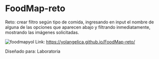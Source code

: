 # FoodMap-reto

Reto: crear filtro según tipo de comida, ingresando en input el nombre de alguna de  las opciones que aparecen abajo y filtrando inmediatamente, mostrando las imágenes solicitadas.

![foodmapyol](https://user-images.githubusercontent.com/32304271/38166894-f7732504-3501-11e8-971f-7499bc98c681.png)
Link: https://yolangelica.github.io/FoodMap-reto/

Diseñado para: Laboratoria
